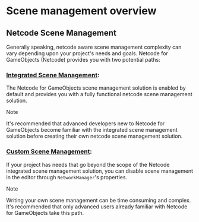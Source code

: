 # Scene management overview

## Netcode Scene Management
Generally speaking, netcode aware scene management complexity can vary depending upon your project's needs and goals. Netcode for GameObjects (Netcode) provides you with two potential paths:

### [Integrated Scene Management](using-networkscenemanager.md):  
The Netcode for GameObjects scene management solution is enabled by default and provides you with a fully functional netcode scene management solution.

> [!NOTE]
> It's recommended that advanced developers new to Netcode for GameObjects become familiar with the integrated scene management solution before creating their own netcode scene management solution.

### [Custom Scene Management](custom-management.md):
If your project has needs that go beyond the scope of the Netcode integrated scene management solution, you can disable scene management in the editor through `NetworkManager`'s properties.

> [!NOTE]
> Writing your own scene management can be time consuming and complex. It's recommended that only advanced users already familiar with Netcode for GameObjects take this path.
